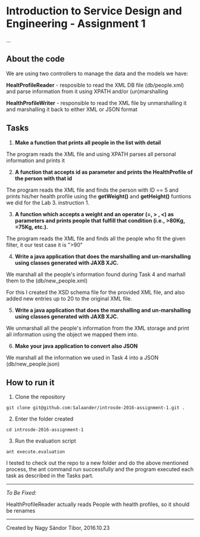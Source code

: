 # Introduction to Service Design and Engineering - Assignment 1

...

## About the code

We are using two controllers to manage the data and the models we have:

**HealtProfileReader** - resposible to read the XML DB file (db/people.xml) and parse information from it using XPATH and/or (un)marshalling

**HealthProfileWriter** - responsible to read the XML file by unmarshalling it and marshalling it back to either XML or JSON format

## Tasks

1. **Make a function that prints all people in the list with detail**

The program reads the XML file and using XPATH parses all personal information and prints it

2. **A function that accepts id as parameter and prints the HealthProfile of the person with that id**

The program reads the XML file and finds the person with ID == 5 and prints his/her health profile using the **getWeight()** and **getHeight()** funtions we did for the Lab 3. instruction 1.

3. **A function which accepts a weight and an operator (=, > , <) as parameters and prints people that fulfill that condition (i.e., >80Kg, =75Kg, etc.).**

The program reads the XML file and finds all the people who fit the given filter, it our test case it is ">90"

4. **Write a java application that does the marshalling and un-marshalling using classes generated with JAXB XJC.**

We marshall all the people's information found during Task 4 and marhall them to the (db/new_people.xml)

For this I created the XSD schema file for the provided XML file, and also added new entries up to 20 to the original XML file.

5. **Write a java application that does the marshalling and un-marshalling using classes generated with JAXB XJC.**

We unmarshall all the people's information from the XML storage and print all information using the object we mapped them into.

6. **Make your java application to convert also JSON**

We marshall all the information we used in Task 4 into a JSON (db/new_people.json)


## How to run it

1) Clone the repository

``git clone git@github.com:Salaander/introsde-2016-assignment-1.git .``

2) Enter the folder created

``cd introsde-2016-assignment-1``

3) Run the evaluation script

``ant execute.evaluation``

I tested to check out the repo to a new folder and do the above mentioned process, the ant command run successfully and the program executed each task as described in the Tasks part.

----

_To Be Fixed:_

HealthProfileReader actually reads People with health profiles, so it should be renames

----

Created by Nagy Sándor Tibor, 2016.10.23